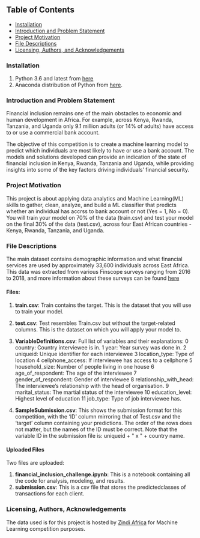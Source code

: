 ## Table of Contents
- [Installation](#install)
- [Introduction and Problem Statement](#intro)
- [Project Motivation](#motivate)
- [File Descriptions](#describe)
- [Licensing, Authors, and Acknowledgements](#acknowledge)

<a id='install'></a>
### Installation
1. Python 3.6 and latest from [here](https://www.python.org/downloads/)
2. Anaconda distribution of Python from [here](https://www.anaconda.com/blog/anaconda-distribution-2022-10#).<br>

<a id='intro'></a>
### Introduction and Problem Statement
Financial inclusion remains one of the main obstacles to economic and human development in Africa. For example, across Kenya, Rwanda, Tanzania, and Uganda only 9.1 million adults (or 14% of adults) have access to or use a commercial bank account.<br>

The objective of this competition is to create a machine learning model to predict which individuals are most likely to have or use a bank account. The models and solutions developed can provide an indication of the state of financial inclusion in Kenya, Rwanda, Tanzania and Uganda, while providing insights into some of the key factors driving individuals’ financial security.<br>

<a id='motivate'></a>
### Project Motivation
This project is about applying data analytics and Machine Learning(ML) skills to gather, clean, analyze, and build a ML classifier that predicts whether an individual has accrss to bank account or not (Yes = 1, No = 0). You will train your model on 70% of the data (train.csv) and test your model on the final 30% of the data (test.csv), across four East African countries - Kenya, Rwanda, Tanzania, and Uganda.

<a id='describe'></a>
### File Descriptions
The main dataset contains demographic information and what financial services are used by approximately 33,600 individuals across East Africa. This data was extracted from various Finscope surveys ranging from 2016 to 2018, and more information about these surveys can be found [here](https://zindi.africa/competitions/financial-inclusion-in-africa/data)<br>

#### Files:

1. **train.csv**: Train contains the target. This is the dataset that you will use to train your model.

2. **test.csv**: Test resembles Train.csv but without the target-related columns. This is the dataset on which you will apply your model to.

3. **VariableDefinitions.csv**: Full list of variables and their explanations:
0	country:	Country interviewee is in.
1	year:	Year survey was done in.
2	uniqueid:	Unique identifier for each interviewee
3	location_type:	Type of location
4	cellphone_access:	If interviewee has access to a cellphone
5	household_size:	Number of people living in one house
6	age_of_respondent:	The age of the interviewee
7	gender_of_respondent:	Gender of interviewee
8	relationship_with_head:	The interviewee’s relationship with the head of organisation.
9	marital_status:	The martial status of the interviewee
10	education_level:	Highest level of education
11	job_type:	Type of job interviewee has.

4. **SampleSubmission.csv**: This shows the submission format for this competition, with the ‘ID’ column mirroring that of Test.csv and the ‘target’ column containing your predictions. The order of the rows does not matter, but the names of the ID must be correct. Note that the variable ID in the submission file is: uniqueid + " x " + country name.<br>

#### Uploaded Files
Two files are uploaded:
1. **financial_inclusion_challenge.ipynb**: This is a notebook containing all the code for analysis, modeling, and results.
2. **submission.csv**: This is a csv file that stores the predictedclasses of transactions for each client.<br>
<a id='acknowledge'></a>
### Licensing, Authors, Acknowledgements
The data used is for this project is hosted by [Zindi Africa](https://zindi.africa/) for Machine Learning competition purposes.